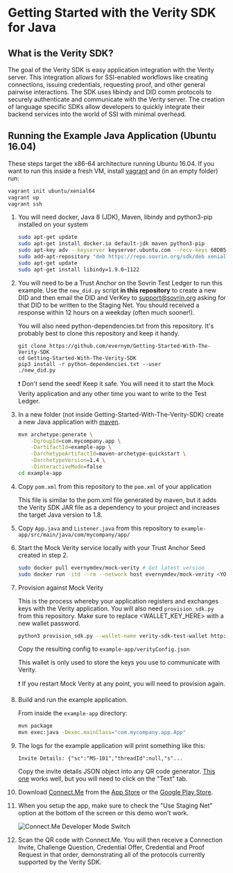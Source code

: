 
# Getting Started with the Verity SDK for Java

## What is the Verity SDK?

The goal of the Verity SDK is easy application integration with the Verity server. This integration allows for SSI-enabled workflows like creating connections, issuing credentials, requesting proof, and other general pairwise interactions. The SDK uses libindy and DID comm protocols to securely authenticate and communicate with the Verity server. The creation of language specific SDKs allow developers to quickly integrate their backend services into the world of SSI with minimal overhead.

## Running the Example Java Application (Ubuntu 16.04)

These steps target the x86-64 architecture running Ubuntu 16.04. If you want to run this inside a fresh VM, install [vagrant](https://www.vagrantup.com/) and (in an empty folder) run:

```sh
vagrant init ubuntu/xenial64
vagrant up
vagrant ssh
```

1. You will need docker, Java 8 (JDK), Maven, libindy and python3-pip installed on your system

	```sh
	sudo apt-get update
	sudo apt-get install docker.io default-jdk maven python3-pip
	sudo apt-key adv --keyserver keyserver.ubuntu.com --recv-keys 68DB5E88
	sudo add-apt-repository "deb https://repo.sovrin.org/sdk/deb xenial master"
	sudo apt-get update
	sudo apt-get install libindy=1.9.0~1122
	```
	
2. You will need to be a Trust Anchor on the Sovrin Test Ledger to run this example. Use the `new_did.py` script **in this repository** to create a new DID and then email the DID and VerKey to [support@sovrin.org](mailto:support@sovrin.org) asking for that DID to be written to the Staging Net. You should received a response within 12 hours on a weekday (often much sooner!).

	You will also need python-dependencies.txt from this repository. It's probably best to clone this repository and keep it handy.

	```
	git clone https://github.com/evernym/Getting-Started-With-The-Verity-SDK
	cd Getting-Started-With-The-Verity-SDK
	pip3 install -r python-dependencies.txt --user
	./new_did.py
	```

	:exclamation: Don't send the seed! Keep it safe. You will need it to start the Mock Verity application and any other time you want to write to the Test Ledger.

3. In a new folder (not inside Getting-Started-With-The-Verity-SDK) create a new Java application with [maven](https://maven.apache.org/guides/getting-started/maven-in-five-minutes.html).
	
	```sh
	mvn archetype:generate \
		-DgroupId=com.mycompany.app \
		-DartifactId=example-app \
		-DarchetypeArtifactId=maven-archetype-quickstart \
		-DarchetypeVersion=1.4 \
		-DinteractiveMode=false
	cd example-app
	```

4. Copy `pom.xml` from this repository to the `pom.xml` of your application

	This file is similar to the pom.xml file generated by maven, but it adds the Verity SDK JAR file as a dependency to your project and increases the target Java version to 1.8.
	
5. Copy `App.java` and `Listener.java` from this repository to `example-app/src/main/java/com/mycompany/app/`

6. Start the Mock Verity service locally with your Trust Anchor Seed created in step 2.

	```sh
	sudo docker pull evernymdev/mock-verity # Get latest version
	sudo docker run -itd --rm --network host evernymdev/mock-verity <YOUR_TRUST_ANCHOR_SEED>
	```

7. Provision against Mock Verity

	This is the process whereby your application registers and exchanges keys with the Verity application. You will also need `provision_sdk.py` from this repository. Make sure to replace \<WALLET\_KEY\_HERE\> with a new wallet password.

	```sh
	python3 provision_sdk.py --wallet-name verity-sdk-test-wallet http://localhost:8080 <WALLET_KEY_HERE>
	```
	
	Copy the resulting config to `example-app/verityConfig.json`
	
	This wallet is only used to store the keys you use to communicate with Verity.
	
	:exclamation: If you restart Mock Verity at any point, you will need to provision again.


8. Build and run the example application.

	From inside the `example-app` directory:

	```sh
	mvn package
	mvn exec:java -Dexec.mainClass="com.mycompany.app.App"
	```
	
9. The logs for the example application will print something like this:
	
	```
	Invite Details: {"sc":"MS-101","threadId":null,"s"...
	```
	
	Copy the invite details JSON object into any QR code generator.  [This one](https://www.qr-code-generator.com/) works well, but you will need to click on the "Text" tab. 

10. Download [Connect.Me](https://connect.me/) from the [App Store](https://itunes.apple.com/us/app/connect-me/id1260651672?mt=8) or the [Google Play Store](https://play.google.com/store/apps/details?id=me.connect&hl=en).

11. When you setup the app, make sure to check the "Use Staging Net" option at the bottom of the screen or this demo won't work.

	![Connect.Me Developer Mode Switch](https://i.postimg.cc/pTrdMszg/IMG-0116.png)

12. Scan the QR code with Connect.Me. You will then receive a Connection Invite, Challenge Question, Credential Offer, Credential and Proof Request in that order, demonstrating all of the protocols currently supported by the Verity SDK.
